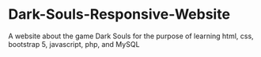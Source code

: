 # Dark-Souls-Responsive-Website
A website about the game Dark Souls for the purpose of learning html, css, bootstrap 5, javascript, php, and MySQL
